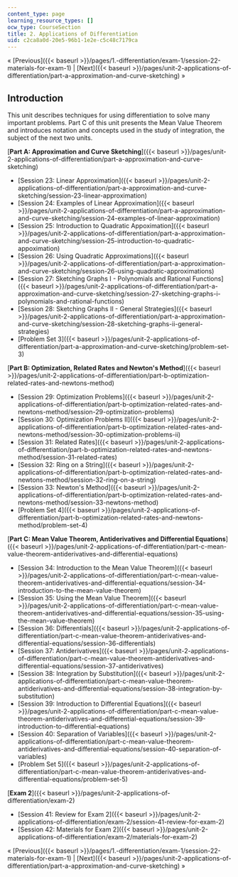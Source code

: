 ```yaml
---
content_type: page
learning_resource_types: []
ocw_type: CourseSection
title: 2. Applications of Differentiation
uid: c2ca8a0d-20e5-96b1-1e2e-c5c48c7179ca
---
```


« [Previous]({{< baseurl >}}/pages/1.-differentiation/exam-1/session-22-materials-for-exam-1) | [Next]({{< baseurl >}}/pages/unit-2-applications-of-differentiation/part-a-approximation-and-curve-sketching) »

Introduction
------------

This unit describes techniques for using differentiation to solve many important problems. Part C of this unit presents the Mean Value Theorem and introduces notation and concepts used in the study of integration, the subject of the next two units.

[**Part A: Approximation and Curve Sketching**]({{< baseurl >}}/pages/unit-2-applications-of-differentiation/part-a-approximation-and-curve-sketching)

*   [Session 23: Linear Approximation]({{< baseurl >}}/pages/unit-2-applications-of-differentiation/part-a-approximation-and-curve-sketching/session-23-linear-approximation)
*   [Session 24: Examples of Linear Approximation]({{< baseurl >}}/pages/unit-2-applications-of-differentiation/part-a-approximation-and-curve-sketching/session-24-examples-of-linear-approximation)
*   [Session 25: Introduction to Quadratic Appoximation]({{< baseurl >}}/pages/unit-2-applications-of-differentiation/part-a-approximation-and-curve-sketching/session-25-introduction-to-quadratic-appoximation)
*   [Session 26: Using Quadratic Approximations]({{< baseurl >}}/pages/unit-2-applications-of-differentiation/part-a-approximation-and-curve-sketching/session-26-using-quadratic-approximations)
*   [Session 27: Sketching Graphs I - Polynomials and Rational Functions]({{< baseurl >}}/pages/unit-2-applications-of-differentiation/part-a-approximation-and-curve-sketching/session-27-sketching-graphs-i-polynomials-and-rational-functions)
*   [Session 28: Sketching Graphs II - General Strategies]({{< baseurl >}}/pages/unit-2-applications-of-differentiation/part-a-approximation-and-curve-sketching/session-28-sketching-graphs-ii-general-strategies)
*   [Problem Set 3]({{< baseurl >}}/pages/unit-2-applications-of-differentiation/part-a-approximation-and-curve-sketching/problem-set-3)

[**Part B: Optimization, Related Rates and Newton's Method**]({{< baseurl >}}/pages/unit-2-applications-of-differentiation/part-b-optimization-related-rates-and-newtons-method)

*   [Session 29: Optimization Problems]({{< baseurl >}}/pages/unit-2-applications-of-differentiation/part-b-optimization-related-rates-and-newtons-method/session-29-optimization-problems)
*   [Session 30: Optimization Problems II]({{< baseurl >}}/pages/unit-2-applications-of-differentiation/part-b-optimization-related-rates-and-newtons-method/session-30-optimization-problems-ii)
*   [Session 31: Related Rates]({{< baseurl >}}/pages/unit-2-applications-of-differentiation/part-b-optimization-related-rates-and-newtons-method/session-31-related-rates)
*   [Session 32: Ring on a String]({{< baseurl >}}/pages/unit-2-applications-of-differentiation/part-b-optimization-related-rates-and-newtons-method/session-32-ring-on-a-string)
*   [Session 33: Newton's Method]({{< baseurl >}}/pages/unit-2-applications-of-differentiation/part-b-optimization-related-rates-and-newtons-method/session-33-newtons-method)
*   [Problem Set 4]({{< baseurl >}}/pages/unit-2-applications-of-differentiation/part-b-optimization-related-rates-and-newtons-method/problem-set-4)

[**Part C: Mean Value Theorem, Antiderivatives and Differential Equations**]({{< baseurl >}}/pages/unit-2-applications-of-differentiation/part-c-mean-value-theorem-antiderivatives-and-differential-equations)

*   [Session 34: Introduction to the Mean Value Theorem]({{< baseurl >}}/pages/unit-2-applications-of-differentiation/part-c-mean-value-theorem-antiderivatives-and-differential-equations/session-34-introduction-to-the-mean-value-theorem)
*   [Session 35: Using the Mean Value Theorem]({{< baseurl >}}/pages/unit-2-applications-of-differentiation/part-c-mean-value-theorem-antiderivatives-and-differential-equations/session-35-using-the-mean-value-theorem)
*   [Session 36: Differentials]({{< baseurl >}}/pages/unit-2-applications-of-differentiation/part-c-mean-value-theorem-antiderivatives-and-differential-equations/session-36-differentials)
*   [Session 37: Antiderivatives]({{< baseurl >}}/pages/unit-2-applications-of-differentiation/part-c-mean-value-theorem-antiderivatives-and-differential-equations/session-37-antiderivatives)
*   [Session 38: Integration by Substitution]({{< baseurl >}}/pages/unit-2-applications-of-differentiation/part-c-mean-value-theorem-antiderivatives-and-differential-equations/session-38-integration-by-substitution)
*   [Session 39: Introduction to Differential Equations]({{< baseurl >}}/pages/unit-2-applications-of-differentiation/part-c-mean-value-theorem-antiderivatives-and-differential-equations/session-39-introduction-to-differential-equations)
*   [Session 40: Separation of Variables]({{< baseurl >}}/pages/unit-2-applications-of-differentiation/part-c-mean-value-theorem-antiderivatives-and-differential-equations/session-40-separation-of-variables)
*   [Problem Set 5]({{< baseurl >}}/pages/unit-2-applications-of-differentiation/part-c-mean-value-theorem-antiderivatives-and-differential-equations/problem-set-5)

[**Exam 2**]({{< baseurl >}}/pages/unit-2-applications-of-differentiation/exam-2)

*   [Session 41: Review for Exam 2]({{< baseurl >}}/pages/unit-2-applications-of-differentiation/exam-2/session-41-review-for-exam-2)
*   [Session 42: Materials for Exam 2]({{< baseurl >}}/pages/unit-2-applications-of-differentiation/exam-2/materials-for-exam-2)

« [Previous]({{< baseurl >}}/pages/1.-differentiation/exam-1/session-22-materials-for-exam-1) | [Next]({{< baseurl >}}/pages/unit-2-applications-of-differentiation/part-a-approximation-and-curve-sketching) »
